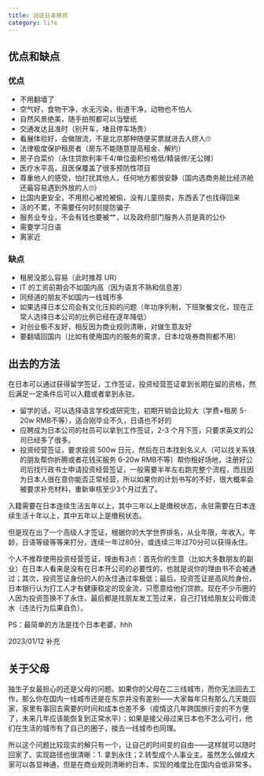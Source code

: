 ```yaml
---
title: 说说日本移民
category: life
---
```


## 优点和缺点

### 优点

- 不用翻墙了
- 空气好，食物干净，水无污染，街道干净，动物也不怕人
- 自然风景绝美，随手拍照都可以当壁纸
- 交通发达且准时（别开车，堵且停车场贵）
- 看展体验好，会做限流，不是北京那种随便买票就进去人挤人🙄
- 法律极度保护租房者（房东不能随意提高租金、解约）
- 房子白菜价（永住贷款利率千4/单位面积价格低/精装修/无公摊）
- 医疗水平高，且医保覆盖了很多预防性项目
- 尊重他人的感受，怕打扰其他人，任何地方都很安静（国内选商务舱比经济舱还最容易遇到外放的人🙄）
- 比国内更安全，不用担心被抢被偷，没有儿童拐卖，东西丢了也找得回来
- 活的不累，不需要任何时刻提防骗子
- 服务业专业，不会有钱也要被艹，以及政府部门服务人员是真的公仆
- 需要学习日语
- 离家近

### 缺点

- 租房没那么容易（此时推荐 UR）
- IT 的工资前期会不如国内高（因为语言不熟和信息差）
- 同频道的朋友不如国内一线城市多
- 如果选择日本公司会有文化压抑的问题（年功序列制，下班聚餐文化，现在正常人选择日本公司的比例已经在逐年降低）
- 对创业极不友好，相反因为商业规则清晰，对做生意友好
- 要翻墙回国内（比如有使用国内的服务的需求，日本垃圾券商狗都不用）

## 出去的方法

在日本可以通过获得留学签证，工作签证，投资经营签证拿到长期在留的资格，然后满足一定条件后可以入籍或者拿到永驻。

- 留学的话，可以选择语言学校或研究生，初期开销会比较大（学费+租房 5-20w RMB不等），适合刚毕业不久，日语也不好的
- 应聘成为日本公司的社员可以拿到工作签证，2-3 个月下签，只要求英文的公司已经多了很多。
- 投资经营签证，要求投资 500w 日元，然后在日本找到名义人（可以找关系铁的朋友帮你折腾或者花钱买服务 6-20w RMB不等）帮你租好场地，注册好公司后找行政书士申请投资经营签证，一般需要半年左右跑完整个流程，而且因为日本人很在意你能否正常经营，所以如果你的计划书写的不好，很大概率会被要求补充材料，重新审核至少3个月过去了。

入籍需要在日本连续生活五年以上，其中三年以上是缴税状态，永驻需要在日本连续生活十年以上，其中五年以上是缴税状态。

但是现在出了一个高级人才签证，根据你的大学世界排名，从业年限，年收入，年龄，日语等级等等来打分，连续一年过80分，或连续三年过70分可以获得永住。

个人不推荐使用投资经营签证，理由有3点：首先你的生意（比如大多数朋友的副业）在日本人看来是没有在日本开公司的必要性的，也就是说你的理由书不会被通过；其次，投资签证身份的人的永住通过率极低；最后，投资签证是高风险身份，日本银行认为打工人才有健康稳定的现金流，只愿意给他们贷款。现在不少币圈的人因为投资签换不了永住，最后都是找朋友发工签过来，自己打钱给朋友公司做流水（违法行为后果自负）。

PS：最简单的方法是找个日本老婆，hhh

2023/01/12 补充

## 关于父母

独生子女最担心的还是父母的问题。如果你的父母在二三线城市，而你无法回去工作，那么你在国内一线城市还是在东京并没有差别——大家每年只有那么几天能回家，家里有事回去需要的时间和成本也差不多（疫情这几年跨国旅行变的不方便了，未来几年应该能恢复到正常水平）；如果是接父母过来日本也不怎么可行，他们在生活的城市有了自己的圈子，接去一线城市也同理。

所以这个问题比较现实的解只有一个，让自己的时间变的自由——这样就可以随时回家了。实现路径也很清晰：1. 拿到永住；2.转型成个人事业主。虽然怎么做成大家可以各显神通，但是在商业规则清晰的日本，实现的难度比在国内会低非常多。
